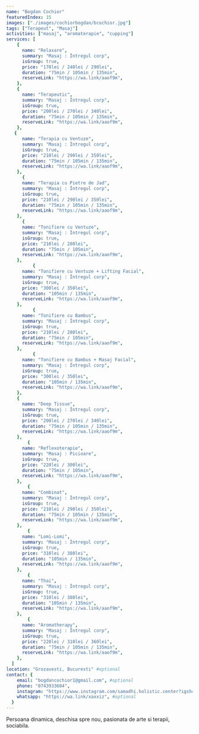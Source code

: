 ```yaml
---
name: "Bogdan Cochior"
featuredIndex: 15
images: ["./images/cochiorbogdan/bcochior.jpg"]
tags: ["Terapeut", "Masaj"]
activities: ["masaj", "aromaterapie", "cupping"]
services: [
    {
      name: "Relaxare",
      summary: "Masaj : Întregul corp",
      isGroup: true,
      price: "170lei / 240lei / 290lei",
      duration: "75min / 105min / 135min",
      reserveLink: "https://wa.link/aaof9m",
    },
    {
      name: "Terapeutic",
      summary: "Masaj : Întregul corp",
      isGroup: true,
      price: "200lei / 270lei / 340lei",
      duration: "75min / 105min / 135min",
      reserveLink: "https://wa.link/aaof9m",
    },
   {
      name: "Terapia cu Ventuze",
      summary: "Masaj : Întregul corp",
      isGroup: true,
      price: "210lei / 290lei / 350lei",
      duration: "75min / 105min / 135min",
      reserveLink: "https://wa.link/aaof9m",
    },
      {
      name: "Terapia cu Pietre de Jad",
      summary: "Masaj : Întregul corp",
      isGroup: true,
      price: "210lei / 290lei / 350lei",
      duration: "75min / 105min / 135min",
      reserveLink: "https://wa.link/aaof9m",
    },
      {
      name: "Tonifiere cu Ventuze",
      summary: "Masaj : Întregul corp",
      isGroup: true,
      price: "210lei / 280lei",
      duration: "75min / 105min",
      reserveLink: "https://wa.link/aaof9m",
    },
          {
      name: "Tonifiere cu Ventuze + Lifting Facial",
      summary: "Masaj : Întregul corp",
      isGroup: true,
      price: "300lei / 350lei",
      duration: "105min / 135min",
      reserveLink: "https://wa.link/aaof9m",
    },
          {
      name: "Tonifiere cu Bambus",
      summary: "Masaj : Întregul corp",
      isGroup: true,
      price: "210lei / 280lei",
      duration: "75min / 105min",
      reserveLink: "https://wa.link/aaof9m",
    },
          {
      name: "Tonifiere cu Bambus + Masaj Facial",
      summary: "Masaj : Întregul corp",
      isGroup: true,
      price: "300lei / 350lei",
      duration: "105min / 135min",
      reserveLink: "https://wa.link/aaof9m",
    },
    {
      name: "Deep Tissue",
      summary: "Masaj : Întregul corp",
      isGroup: true,
      price: "200lei / 270lei / 340lei",
      duration: "75min / 105min / 135min",
      reserveLink: "https://wa.link/aaof9m",
    },
        {
      name: "Reflexoterapie",
      summary: "Masaj : Picioare",
      isGroup: true,
      price: "220lei / 300lei",
      duration: "75min / 105min",
      reserveLink: "https://wa.link/aaof9m",
    },
        {
      name: "Combinat",
      summary: "Masaj : Întregul corp",
      isGroup: true,
      price: "210lei / 290lei / 350lei",
      duration: "75min / 105min / 135min",
      reserveLink: "https://wa.link/aaof9m",
    },
        {
      name: "Lomi-Lomi",
      summary: "Masaj : Întregul corp",
      isGroup: true,
      price: "310lei / 380lei",
      duration: "105min / 135min",
      reserveLink: "https://wa.link/aaof9m",
    },
        {
      name: "Thai",
      summary: "Masaj : Întregul corp",
      isGroup: true,
      price: "310lei / 380lei",
      duration: "105min / 135min",
      reserveLink: "https://wa.link/aaof9m",
    },
        {
      name: "Aromatherapy",
      summary: "Masaj : Întregul corp",
      isGroup: true,
      price: "220lei / 310lei / 360lei",
      duration: "75min / 105min / 135min",
      reserveLink: "https://wa.link/aaof9m",
    },
  ]
location: "Grozavesti, Bucuresti" #optional
contact: {
    email: "bogdancochior1@gmail.com", #optional
    phone: "0743933604",
    instagram: "https://www.instagram.com/samadhi.holistic.center?igsh=MWN2ZzRiNXIyYWMzcA%3D%3D&utm_source=qr", #optional
    whatsapp: "https://wa.link/xaxxiz", #optional
  }
---
```


Persoana dinamica, deschisa spre nou, pasionata de arte si terapii, sociabila.
